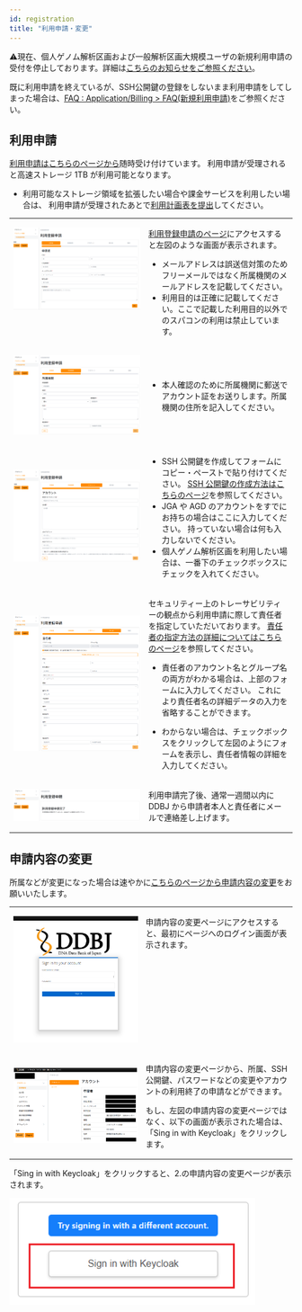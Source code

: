 ```yaml
---
id: registration
title: "利用申請・変更"
---
```


&#x26A0;現在、個人ゲノム解析区画および一般解析区画大規模ユーザの新規利用申請の受付を停止しております。詳細は<a href="https://sc.ddbj.nig.ac.jp/blog/2022-05-13-suspension-of-applications">こちらのお知らせをご参照ください</a>。

既に利用申請を終えているが、SSH公開鍵の登録をしないまま利用申請をしてしまった場合は、[<u>FAQ : Application/Billing > FAQ(新規利用申請)</u>](/faq/faq_NewUser_registration#新規利用申請の際利用登録申請フォームにssh公開鍵を入力しないまま利用申請をしてしまいました既に利用申請を終えていますがssh公開鍵の登録をしないまま利用申請をしてしまった状態ですどうしたらよいでしょうか)をご参照ください。


## 利用申請

[利用申請はこちらのページから](https://sc-account.ddbj.nig.ac.jp/application/registration)随時受け付けています。
利用申請が受理されると高速ストレージ 1TB が利用可能となります。

- 利用可能なストレージ領域を拡張したい場合や課金サービスを利用したい場合は、
  利用申請が受理されたあとで[利用計画表を提出](/application/resource_extension)してください。


<table>
<tr>
<td width="400" valign="top">

![](Registration_JP_1.png)

</td>
<td width="400" valign="top">

[利用登録申請のページ](https://sc-account.ddbj.nig.ac.jp/application/registration)にアクセスすると左図のような画面が表示されます。

- メールアドレスは誤送信対策のためフリーメールではなく所属機関のメールアドレスを記載してください。
- 利用目的は正確に記載してください。ここで記載した利用目的以外でのスパコンの利用は禁止しています。



</td>
</tr>


<tr>
<td>

![](Registration_JP_2.png)

</td>
<td>

- 本人確認のために所属機関に郵送でアカウント証をお送りします。所属機関の住所を記入してください。

</td>
</tr>

<tr>
<td>

![](Registration_JP_3.png)

</td>
<td>

- SSH 公開鍵を作成してフォームにコピー・ペーストで貼り付けてください。
[SSH 公開鍵の作成方法はこちらのページ](ssh_keys_mac)を参照してください。
- JGA や AGD のアカウントをすでにお持ちの場合はここに入力してください。
持っていない場合は何も入力しないでください。
- 個人ゲノム解析区画を利用したい場合は、一番下のチェックボックスにチェックを入れてください。

</td>
</tr>

<tr>
<td>

![](Registration_JP_4.png)

</td>
<td>

セキュリティー上のトレーサビリティーの観点から利用申請に際して責任者を指定していただいております。
[責任者の指定方法の詳細についてはこちらのページ](/application/#責任者について)を参照してください。

- 責任者のアカウント名とグループ名の両方がわかる場合は、上部のフォームに入力してください。
これにより責任者名の詳細データの入力を省略することができます。

- わからない場合は、チェックボックスをクリックして左図のようにフォームを表示し、責任者情報の詳細を入力してください。

</td>
</tr>



<tr>
<td>

![](Registration_JP_5.png)

</td>
<td>
利用申請完了後、通常一週間以内に DDBJ から申請者本人と責任者にメールで連絡差し上げます。
</td>
</tr>

</table>




## 申請内容の変更


所属などが変更になった場合は速やかに[こちらのページから申請内容の変更](https://sc-account.ddbj.nig.ac.jp/login)をお願いいたします。


<table>
<tr>
<td width="400" valign="top">

![](Change_login.png)

</td>
<td width="400" valign="top">

申請内容の変更ページにアクセスすると、最初にページへのログイン画面が表示されます。

</td>
</tr>


<tr>
<td>

![](Change_App_JP.png)

</td>
<td>

申請内容の変更ページから、所属、SSH 公開鍵、パスワードなどの変更やアカウントの利用終了の申請などができます。


もし、左図の申請内容の変更ページではなく、以下の画面が表示された場合は、「Sing in with Keycloak」をクリックします。


</td>
</tr>
</table>

「Sing in with Keycloak」をクリックすると、2.の申請内容の変更ページが表示されます。


![](Keycload.png)


